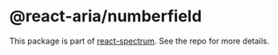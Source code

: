 # @react-aria/numberfield

This package is part of [react-spectrum](https://github.com/watheia/spectrum). See the repo for more details.
